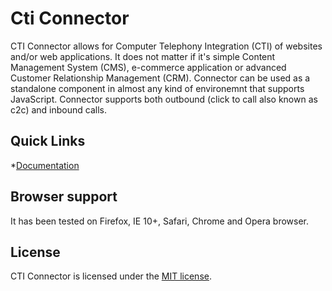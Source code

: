 # Cti Connector

CTI Connector allows for Computer Telephony Integration (CTI) of websites and/or web applications. It does not matter if it's simple Content Management System (CMS), e-commerce application or advanced Customer Relationship Management (CRM). Connector can be used as a standalone component in almost any kind of environemnt that supports JavaScript. Connector supports both outbound (click to call also known as c2c) and inbound calls.

## Quick Links
*[Documentation](http://voipstudio.com/en/manual/Admin_Integrations-CTI-Connector)

## Browser support

It has been tested on Firefox, IE 10+, Safari, Chrome and Opera browser.


## License

CTI Connector is licensed under the [MIT license](https://github.com/level7systems/cti-connector/raw/master/LICENSE.txt).

